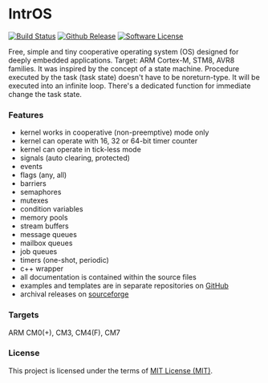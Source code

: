 # IntrOS
  [![Build Status](https://travis-ci.org/stateos/IntrOS.svg)](https://travis-ci.org/stateos/IntrOS)
  [![Github Release](https://img.shields.io/github/release/stateos/IntrOS.svg)](https://github.com/stateos/IntrOS/releases)
  [![Software License](https://img.shields.io/github/license/stateos/IntrOS.svg)](https://opensource.org/licenses/MIT)

Free, simple and tiny cooperative operating system (OS) designed for deeply embedded applications.
Target: ARM Cortex-M, STM8, AVR8 families.
It was inspired by the concept of a state machine.
Procedure executed by the task (task state) doesn't have to be noreturn-type.
It will be executed into an infinite loop.
There's a dedicated function for immediate change the task state.

### Features

- kernel works in cooperative (non-preemptive) mode only
- kernel can operate with 16, 32 or 64-bit timer counter
- kernel can operate in tick-less mode
- signals (auto clearing, protected)
- events
- flags (any, all)
- barriers
- semaphores
- mutexes
- condition variables
- memory pools
- stream buffers
- message queues
- mailbox queues
- job queues
- timers (one-shot, periodic)
- c++ wrapper
- all documentation is contained within the source files
- examples and templates are in separate repositories on [GitHub](https://github.com/stateos)
- archival releases on [sourceforge](https://sourceforge.net/projects/intros.stateos.p)

### Targets

ARM CM0(+), CM3, CM4(F), CM7

### License

This project is licensed under the terms of [MIT License (MIT)](https://opensource.org/licenses/MIT).
